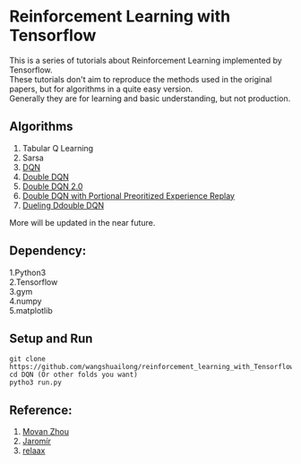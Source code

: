 # Reinforcement Learning with Tensorflow
This is a series of tutorials about Reinforcement Learning implemented by Tensorflow.  
These tutorials don't aim to reproduce the methods used in the original papers, but for algorithms in a quite easy version.  
Generally they are for learning and basic understanding, but not production.

## Algorithms
1. Tabular Q Learning
2. Sarsa
3. [DQN](https://arxiv.org/abs/1312.5602)  
4. [Double DQN](https://www.nature.com/nature/journal/v518/n7540/pdf/nature14236.pdf)  
5. [Double DQN 2.0](https://arxiv.org/abs/1509.06461) 
6. [Double DQN with Portional Preoritized Experience Replay](https://arxiv.org/abs/1511.05952)
7. [Dueling Ddouble DQN](https://arxiv.org/abs/1511.06581)

More will be updated in the near future.   

## Dependency:  
1.Python3  
2.Tensorflow  
3.gym  
4.numpy  
5.matplotlib

## Setup and Run

    git clone https://github.com/wangshuailong/reinforcement_learning_with_Tensorflow.git  
    cd DQN (Or other folds you want)  
    pytho3 run.py  


## Reference:
1. [Movan Zhou]( https://github.com/MorvanZhou/Reinforcement-learning-with-tensorflow)
2. [Jaromír]( https://github.com/jaara/AI-blog)  
3. [relaax]( https://github.com/deeplearninc/relaax)